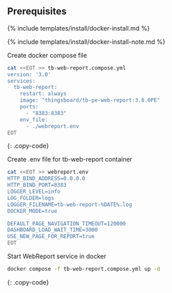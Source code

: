 ## Prerequisites

{% include templates/install/docker-install.md %}

{% include templates/install/docker-install-note.md %}

Create docker compose file
```bash
cat <<EOT >> tb-web-report.compose.yml
version: '3.0'
services:
  tb-web-report:
    restart: always
    image: "thingsboard/tb-pe-web-report:3.8.0PE"
    ports:
      - "8383:8383"
    env_file:
      - ./webreport.env
EOT
```
{: .copy-code}

Create .env file for tb-web-report container
```bash
cat <<EOT >> webreport.env
HTTP_BIND_ADDRESS=0.0.0.0
HTTP_BIND_PORT=8383
LOGGER_LEVEL=info
LOG_FOLDER=logs
LOGGER_FILENAME=tb-web-report-%DATE%.log
DOCKER_MODE=true

DEFAULT_PAGE_NAVIGATION_TIMEOUT=120000
DASHBOARD_LOAD_WAIT_TIME=3000
USE_NEW_PAGE_FOR_REPORT=true
EOT
```

Start WebReport service in docker
```bash
docker compose -f tb-web-report.compose.yml up -d
```
{: .copy-code}